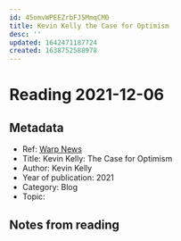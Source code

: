 ```yaml
---
id: 45omvWPEEZrbFJ5MmqCM0
title: Kevin Kelly the Case for Optimism
desc: ''
updated: 1642471187724
created: 1638752588978
---
```

# Reading 2021-12-06

## Metadata

- Ref: [Warp News](https://www.warpnews.org/premium-content/kevin-kelly-the-case-for-optimism/)
- Title: Kevin Kelly: The Case for Optimism
- Author: Kevin Kelly
- Year of publication: 2021
- Category: Blog
- Topic: 

## Notes from reading
